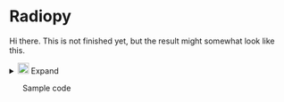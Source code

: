 # Radiopy

Hi there. This is not finished yet, but the result might somewhat look like this.

<details>
<summary><img src="https://avatars.githubusercontent.com/u/132282159" width=20 loading="lazy"> Expand</summary>
<ul>
<details>
<summary>Expand again</summary>
<ul>
Something listed here, probably a radio station.
<iframe src="https://open.spotify.com/embed/playlist/1E2Gvn5nxGgOvo4OeShb8p?utm_source=generator" width="100%" height="152" frameBorder="0" allowfullscreen="" allow="autoplay; clipboard-write; encrypted-media; fullscreen; picture-in-picture" loading="lazy"></iframe>

</ul>

Hello, again
</details>

Hi
</ul>
</details>

<ul>
Sample code


</ul>
